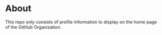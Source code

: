 # About
This repo only consists of profile information to display on the home page of the GitHub Organization.
